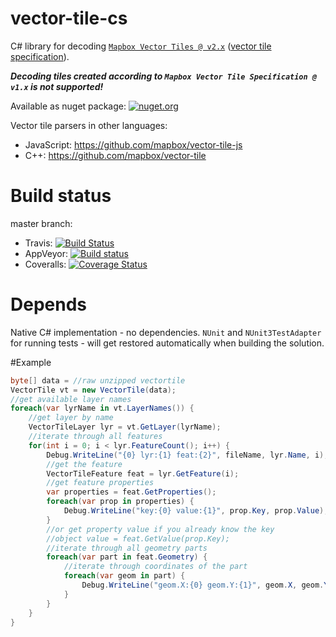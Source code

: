 # vector-tile-cs

C# library for decoding [`Mapbox Vector Tiles @ v2.x`](https://www.mapbox.com/vector-tiles/) ([vector tile specification](https://github.com/mapbox/vector-tile-spec)).

_**Decoding tiles created according to `Mapbox Vector Tile Specification @ v1.x` is not supported!**_

Available as nuget package: [![nuget.org](https://img.shields.io/nuget/v/Mapbox.VectorTile.svg)](https://www.nuget.org/packages/Mapbox.VectorTile)

Vector tile parsers in other languages:
* JavaScript: https://github.com/mapbox/vector-tile-js
* C++: https://github.com/mapbox/vector-tile

# Build status
master branch:
* Travis: [![Build Status](https://travis-ci.com/mapbox/vector-tile-cs.svg?token=hLpUd9oZwpjSs5JzfqFa&branch=master)](https://travis-ci.com/mapbox/vector-tile-cs)
* AppVeyor: [![Build status](https://ci.appveyor.com/api/projects/status/k8u69w8u13f7i0a7/branch/master?svg=true)](https://ci.appveyor.com/project/Mapbox/vector-tile-cs/branch/master)
* Coveralls: [![Coverage Status](https://coveralls.io/repos/github/mapbox/vector-tile-cs/badge.svg?branch=master&t=q2Lud9)](https://coveralls.io/github/mapbox/vector-tile-cs?branch=master)

# Depends

Native C# implementation - no dependencies.
`NUnit` and `NUnit3TestAdapter` for running tests - will get restored automatically when building the solution.

#Example

```c#
byte[] data = //raw unzipped vectortile
VectorTile vt = new VectorTile(data);
//get available layer names
foreach(var lyrName in vt.LayerNames()) {
    //get layer by name
    VectorTileLayer lyr = vt.GetLayer(lyrName);
    //iterate through all features
    for(int i = 0; i < lyr.FeatureCount(); i++) {
        Debug.WriteLine("{0} lyr:{1} feat:{2}", fileName, lyr.Name, i);
        //get the feature
        VectorTileFeature feat = lyr.GetFeature(i);
        //get feature properties
        var properties = feat.GetProperties();
        foreach(var prop in properties) {
            Debug.WriteLine("key:{0} value:{1}", prop.Key, prop.Value);
        }
        //or get property value if you already know the key
        //object value = feat.GetValue(prop.Key);
        //iterate through all geometry parts
        foreach(var part in feat.Geometry) {
            //iterate through coordinates of the part
            foreach(var geom in part) {
                Debug.WriteLine("geom.X:{0} geom.Y:{1}", geom.X, geom.Y);
            }
        }
    }
}

```
